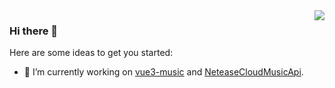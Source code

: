 <img align="right" src="https://github-readme-stats.vercel.app/api?username=zhiyi98&&show_icons=true&theme=github" />

### Hi there 👋

Here are some ideas to get you started:

- 🔭 I’m currently working on [vue3-music](https://github.com/zhiyi98/vue3-music) and [NeteaseCloudMusicApi](https://github.com/zhiyi98/NeteaseCloudMusicApi).
